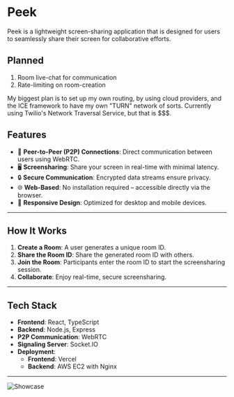 # Peek
Peek is a lightweight screen-sharing application that is designed for users to seamlessly share their screen for collaborative efforts.

## **Planned**
1. Room live-chat for communication
2. Rate-limiting on room-creation

My biggest plan is to set up my own routing, by using cloud providers, and the ICE framework to have my own "TURN" network of sorts. Currently using Twilio's Network Traversal Service, but that is $$$.

## **Features**
- 📡 **Peer-to-Peer (P2P) Connections**: Direct communication between users using WebRTC.
- 🖥️ **Screensharing**: Share your screen in real-time with minimal latency.
- 🔒 **Secure Communication**: Encrypted data streams ensure privacy.
- 🌐 **Web-Based**: No installation required – accessible directly via the browser.
- 🚀 **Responsive Design**: Optimized for desktop and mobile devices.

---

## **How It Works**
1. **Create a Room**: A user generates a unique room ID.
2. **Share the Room ID**: Share the generated room ID with others.
3. **Join the Room**: Participants enter the room ID to start the screensharing session.
4. **Collaborate**: Enjoy real-time, secure screensharing.

---

## **Tech Stack**
- **Frontend**: React, TypeScript
- **Backend**: Node.js, Express
- **P2P Communication**: WebRTC
- **Signaling Server**: Socket.IO
- **Deployment**:
  - **Frontend**: Vercel
  - **Backend**: AWS EC2 with Nginx

---

![Showcase](https://file.garden/ZzrBu69yEhr5pkGH/Screen%20Recording%202024-11-18%20at%209.38.28%E2%80%AFPM.gif)
